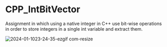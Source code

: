 # CPP_IntBitVector
  Assignment in which using a native integer in C++ use bit-wise operations in order to store integers in a single int variable and extract them. 
  
![2024-01-1023-24-35-ezgif com-resize](https://github.com/Kingerthanu/CPP_IntBitVector/assets/76754592/5adea2cc-654f-4f37-925d-af80c4373be1)
